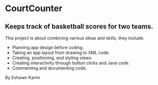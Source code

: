 # CourtCounter


## Keeps track of basketball scores for two teams. 


This project is about combining various ideas and skills, they include:
* Planning app design before coding.
* Taking an app layout from drawing to XML code.
* Creating, positioning, and styling views.
* Creating interactivity through button clicks and Java code.
* Commenting and documenting code.


By Eshawn Karim
